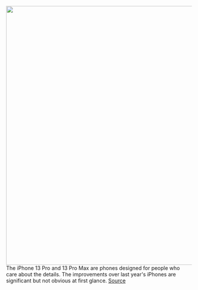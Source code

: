 <img src='https://cdn0.vox-cdn.com/hermano/verge/product/image/9682/vpavic_210916_untitled_0031SQ.jpeg' width='700px' /><br/>
The iPhone 13 Pro and 13 Pro Max are phones designed for people who care about the details. The improvements over last year's iPhones are significant but not obvious at first glance.
<a href='https://www.theverge.com/22684033/apple-iphone-13-pro-max-review'> Source <a/>